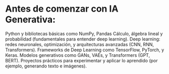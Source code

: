 # Antes de comenzar con IA Generativa:
Python y bibliotecas básicas como NumPy, Pandas
Cálculo, álgebra lineal y probabilidad (fundamentales para entender deep learning).
Deep learning: redes neuronales, optimización, y arquitecturas avanzadas (CNN, RNN, Transformers).
Frameworks de Deep Learning como TensorFlow, PyTorch, y Keras.
Modelos generativos como GANs, VAEs, y Transformers (GPT, BERT).
Proyectos prácticos para experimentar y aplicar lo aprendido (por ejemplo, generando texto e imágenes).
